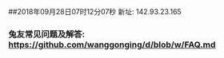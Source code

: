 ##2018年09月28日07时12分07秒 新址: 142.93.23.165
### 兔友常见问题及解答: https://github.com/wanggonging/d/blob/w/FAQ.md
